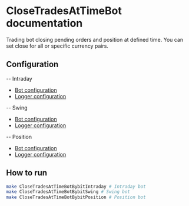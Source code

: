 # CloseTradesAtTimeBot documentation
Trading bot closing pending orders and position at defined time. 
You can set close for all or specific currency pairs.


## Configuration
-- Intraday
* [Bot configuration](../config/CloseTradesAtTimeBotBybitIntradayConfig.yaml)
* [Logger configuration](../config/CloseTradesAtTimeBotBybitIntradayLogger.conf)

-- Swing
* [Bot configuration](../config/CloseTradesAtTimeBotBybitSwingConfig.yaml)
* [Logger configuration](../config/CloseTradesAtTimeBotBybitSwingLogger.conf)

-- Position
* [Bot configuration](../config/CloseTradesAtTimeBotBybitPositionConfig.yaml)
* [Logger configuration](../config/CloseTradesAtTimeBotBybitPositionLogger.conf)

## How to run
```bash
make CloseTradesAtTimeBotBybitIntraday # Intraday bot
make CloseTradesAtTimeBotBybitSwing # Swing bot
make CloseTradesAtTimeBotBybitPosition # Position bot
```